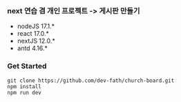 ### next 연습 겸 개인 프로젝트 -> 게시판 만들기

* nodeJS 17.1.*
* react 17.0.*
* nextJS 12.0.*
* antd 4.16.*

### Get Started
```
git clone https://github.com/dev-fath/church-board.git
npm install
npm run dev
```
